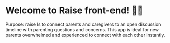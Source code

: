 # Welcome to Raise front-end! 👋🏾

 Purpose: raise Is to connect parents and caregivers to an open discussion timeline with parenting questions and concerns. This app is ideal for new parents overwhelmed and experienced to connect with each other instantly.



